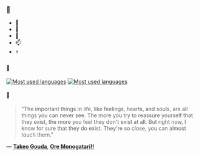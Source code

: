### 👋

- 🔭
- 🌱
- 💬
- 📫
- ⚡

#### 🧏

[![Most used languages](https://github-readme-stats-aynah.vercel.app/api/top-langs/?username=aynh&theme=solarized-dark&langs_count=6&layout=compact&hide_title=true)](https://github.com/anuraghazra/github-readme-stats#gh-dark-mode-only)
[![Most used languages](https://github-readme-stats-aynah.vercel.app/api/top-langs/?username=aynh&theme=solarized-light&langs_count=6&layout=compact&hide_title=true)](https://github.com/anuraghazra/github-readme-stats#gh-light-mode-only)

#### 💬

> "The important things in life, like feelings, hearts, and souls, are all things you can never see. The more you try to reassure yourself that they exist, the more you feel they don't exist at all. But right now, I know for sure that they do exist. They're so close, you can almost touch them."

&mdash; [**Takeo Gouda**](https://myanimelist.net/character.php?q=Takeo%20Gouda&cat=character), [**Ore Monogatari!!**](https://myanimelist.net/search/all?q=Ore%20Monogatari!!&cat=all)
